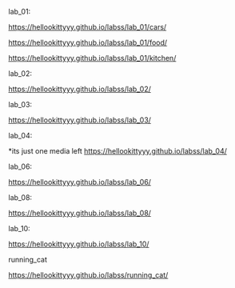 lab_01: 

https://hellookittyyy.github.io/labss/lab_01/cars/

https://hellookittyyy.github.io/labss/lab_01/food/

https://hellookittyyy.github.io/labss/lab_01/kitchen/

lab_02:

https://hellookittyyy.github.io/labss/lab_02/

lab_03:

https://hellookittyyy.github.io/labss/lab_03/

lab_04:

*its just one media left
https://hellookittyyy.github.io/labss/lab_04/

lab_06:

https://hellookittyyy.github.io/labss/lab_06/

lab_08:

https://hellookittyyy.github.io/labss/lab_08/

lab_10:

https://hellookittyyy.github.io/labss/lab_10/

running_cat

https://hellookittyyy.github.io/labss/running_cat/
